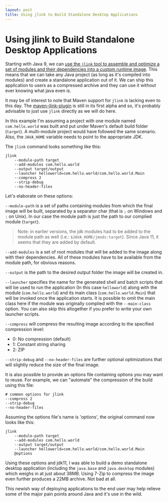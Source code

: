 ```yaml
---
layout: post
title: Using jlink to Build Standalone Desktop Applications
---
```


# Using jlink to Build Standalone Desktop Applications

Starting with Java 9, we can [use the `jlink` tool to assemble and optimize a set of modules and their dependencies into a custom runtime image][jlink]. This means that we can take any Java project (as long as it's compiled into modules) and create a standalone application out of it. We can ship this application to users as a compressed archive and they can use it without ever knowing what java even is.

It may be of interest to note that Maven support for `jlink` is lacking even to this day. The [maven-jlink-plugin][] is still in its first alpha and so, it's probably advisable to just use `jlink` directly as we will do here.

In this example I'm assuming a project with one module named `com.hello.world` was built and put under Maven's default build folder (`target`). A multi-module project would have followed the same scenario. Also, the `JAVA_HOME` variable needs to point to the appropriate JDK.

The `jlink` command looks something like this:

```
jlink
    --module-path target
    --add-modules com.hello.world
    --output target/output
    --launcher helloworld=com.hello.world/com.hello.world.Main
    --compress 2
    --strip-debug
    --no-header-files
```

Let's elaborate on these options:

`--module-path` is a set of paths containing modules from which the final image will be built, separated by a separator char (that is `;` on Windows and `:` on Unix). In our case the module path is just the path to our complied module (`target`).  

> Note: in earlier versions, the jdk modules had to be added to the module path as well (i.e.: `$JAVA_HOME/jmods:target`). Since Java 11, it seems that they are added by default.

`--add-modules` is a set of root modules that will be added to the image along with their dependencies. All of these modules have to be available from the module path, for obvious reasons.

`--output` is the path to the desired output folder the image will be created in.

`--launcher` specifies the name for the generated shell and batch scripts that will be used to run the application (In this case `helloworld`) along with the module (`com.hello.world`) and its main class (`com.hello.world.Main`) that will be invoked once the application starts. It is possible to omit the main class here if the module was originally complied with the `--main-class` option. You can also skip this altogether if you prefer to write your own launcher scripts.

`--compress` will compress the resulting image according to the specified compression level: 
   - 0: No compression (default)
   - 1: Constant string sharing
   - 2: ZIP

`--strip-debug` and `--no-header-files` are further optional optimizations that will slightly reduce the size of the final image.

It is also possible to provide an options file containing options you may want to reuse. For example, we can "automate" the compression of the build using this file: 

```
# common options for jlink
--compress 2
--strip-debug
--no-header-files
```

Assuming the options file's name is 'options', the original command now looks like this:

```
jlink
    --module-path target
    --add-modules com.hello.world
    --output target/output
    --launcher helloworld=com.hello.world/com.hello.world.Main
    @options
```

Using these options and jdk11, I was able to build a demo standalone desktop application (including the `java.base` and `java.desktop` modules) which weighs in at just about 38MB. Using 7-Zip to compress the image even further produces a 22MB archive. Not bad at all.

This newish way of deploying applications to the end user may help relieve some of the major pain points around Java and it's use in the wild.

[jlink]: https://docs.oracle.com/en/java/javase/11/tools/jlink.html
[maven-jlink-plugin]: https://maven.apache.org/plugins/maven-jlink-plugin/usage.html
